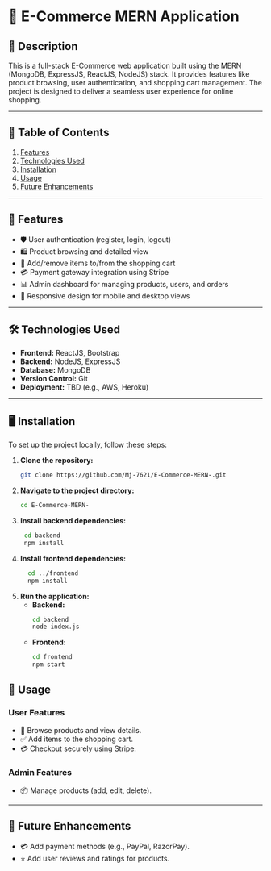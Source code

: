 # 🚀 **E-Commerce MERN Application**

## 📖 **Description**
This is a full-stack E-Commerce web application built using the MERN (MongoDB, ExpressJS, ReactJS, NodeJS) stack. It provides features like product browsing, user authentication, and shopping cart management. The project is designed to deliver a seamless user experience for online shopping.

---

## 📑 **Table of Contents**
1. [Features](#features)
2. [Technologies Used](#technologies-used)
3. [Installation](#installation)
4. [Usage](#usage)
5. [Future Enhancements](#future-enhancements)

---

## 🌟 **Features**
- 🛡️ User authentication (register, login, logout)
- 🛍️ Product browsing and detailed view
- 🛒 Add/remove items to/from the shopping cart
- 💳 Payment gateway integration using Stripe
- 📊 Admin dashboard for managing products, users, and orders
- 📱 Responsive design for mobile and desktop views

---

## 🛠️ **Technologies Used**
- **Frontend:** ReactJS, Bootstrap
- **Backend:** NodeJS, ExpressJS
- **Database:** MongoDB
- **Version Control:** Git
- **Deployment:** TBD (e.g., AWS, Heroku)

---

## 🖥️ **Installation**
To set up the project locally, follow these steps:

1. **Clone the repository:**
   ```bash
   git clone https://github.com/Mj-7621/E-Commerce-MERN-.git
2. **Navigate to the project directory:**
   ```bash
   cd E-Commerce-MERN-
3. **Install backend dependencies:**
   ```bash  
    cd backend
    npm install
4. **Install frontend dependencies:**
   ```bash
     cd ../frontend
     npm install
5. **Run the application:**
   - **Backend:**
     ```bash
     cd backend
     node index.js
     ```
   - **Frontend:**
     ```bash
     cd frontend
     npm start
     ```


## 🎯 **Usage**

### **User Features**
- 🛒 Browse products and view details.
- ✅ Add items to the shopping cart.
- 💳 Checkout securely using Stripe.

### **Admin Features**
- 📦 Manage products (add, edit, delete).

---

## 🚀 **Future Enhancements**
- 💳 Add payment methods (e.g., PayPal, RazorPay).
- ⭐ Add user reviews and ratings for products.
